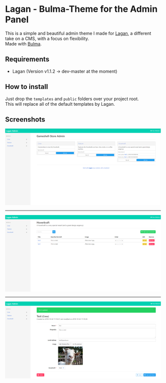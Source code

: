 # Lagan - Bulma-Theme for the Admin Panel

This is a simple and beautiful admin theme I made for [Lagan](https://github.com/lutsen/lagan), a different take on a CMS, with a focus on flexibility.  
Made with [Bulma](https://bulma.io).

## Requirements

- Lagan (Version v1.1.2 -> dev-master at the moment)

## How to install

Just drop the ``templates`` and ``public`` folders over your project root.  
This will replace all of the default templates by Lagan.

## Screenshots

![Screenshot 1](screenshots/Screenshot1.png)

---


![Screenshot 2](screenshots/Screenshot2.png)

---

![Screenshot 3](screenshots/Screenshot3.png)
